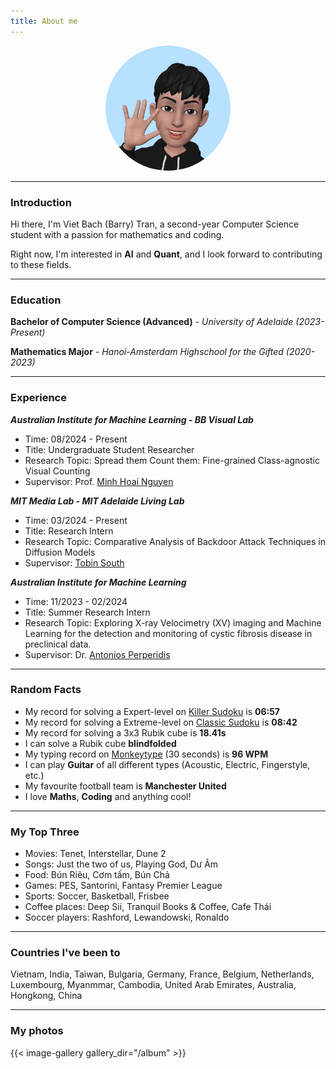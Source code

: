 ```yaml
---
title: About me
---
```

<div align="center">
  <img alt="xineohperif" src="/assets/images/emoji.jpg" width=200 height=200 style="border-radius: 50%;">
</div>

---

### Introduction

Hi there, I'm Viet Bach (Barry) Tran, a second-year Computer Science student with a passion for mathematics and coding.

Right now, I'm interested in **AI** and **Quant**, and I look forward to contributing to these fields.

---

### Education

**Bachelor of Computer Science (Advanced)** - _University of Adelaide (2023-Present)_

**Mathematics Major** - _Hanoi-Amsterdam Highschool for the Gifted (2020-2023)_

---

### Experience

***Australian Institute for Machine Learning - BB Visual Lab***

- Time: 08/2024 - Present
- Title: Undergraduate Student Researcher
- Research Topic: Spread them Count them: Fine-grained Class-agnostic Visual Counting
- Supervisor: Prof. [Minh Hoai Nguyen](https://www.minhhoai.net/)

***MIT Media Lab - MIT Adelaide Living Lab***

- Time: 03/2024 - Present
- Title: Research Intern
- Research Topic: Comparative Analysis of Backdoor Attack Techniques in Diffusion Models
- Supervisor: [Tobin South](https://tobin.page/)

***Australian Institute for Machine Learning***

- Time: 11/2023 - 02/2024
- Title: Summer Research Intern
- Research Topic: Exploring X-ray Velocimetry (XV) imaging and Machine Learning for the detection and monitoring of cystic fibrosis disease in preclinical data.
- Supervisor: Dr. [Antonios Perperidis
  ](https://www.adelaide.edu.au/directory/antonios.perperidis)

---

### Random Facts

- My record for solving a Expert-level on [Killer Sudoku](https://sudoku.com/killer) is **06:57**
- My record for solving a Extreme-level on [Classic Sudoku](https://sudoku.com) is **08:42**
- My record for solving a 3x3 Rubik cube is **18.41s**
- I can solve a Rubik cube **blindfolded**
- My typing record on [Monkeytype](https://monkeytype.com/) (30 seconds) is **96 WPM**
- I can play **Guitar** of all different types (Acoustic, Electric, Fingerstyle, etc.)
- My favourite football team is **Manchester United**
- I love **Maths**, **Coding** and anything cool!

---

### My Top Three

- Movies: Tenet, Interstellar, Dune 2
- Songs: Just the two of us, Playing God, Dư Âm
- Food: Bún Riêu, Cơm tấm, Bún Chả
- Games: PES, Santorini, Fantasy Premier League
- Sports: Soccer, Basketball, Frisbee
- Coffee places: Deep Sii, Tranquil Books & Coffee, Cafe Thái
- Soccer players: Rashford, Lewandowski, Ronaldo

---

### Countries I've been to

Vietnam, India, Taiwan, Bulgaria, Germany, France, Belgium, Netherlands, Luxembourg, Myanmmar, Cambodia, United Arab Emirates, Australia, Hongkong, China

---

### My photos

{{< image-gallery gallery_dir="/album" >}}
